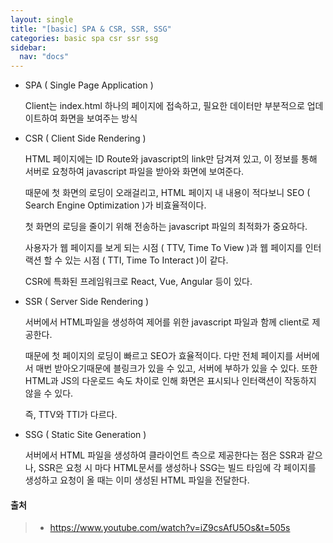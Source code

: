 ```yaml
---
layout: single
title: "[basic] SPA & CSR, SSR, SSG"
categories: basic spa csr ssr ssg
sidebar:
  nav: "docs"
---
```




- SPA ( Single Page Application )

  Client는 index.html 하나의 페이지에 접속하고, 필요한 데이터만 부분적으로 업데이트하여 화면을 보여주는 방식



- CSR ( Client Side Rendering )

  HTML 페이지에는 ID Route와 javascript의 link만 담겨져 있고, 이 정보를 통해 서버로 요청하여 javascript 파일을 받아와 화면에 보여준다.

  때문에 첫 화면의 로딩이 오래걸리고, HTML 페이지 내 내용이 적다보니 SEO ( Search Engine Optimization )가 비효율적이다.

  첫 화면의 로딩을 줄이기 위해 전송하는 javascript 파일의 최적화가 중요하다.

  사용자가 웹 페이지를 보게 되는 시점 ( TTV, Time To View )과 웹 페이지를 인터랙션 할 수 있는 시점 ( TTI, Time To Interact )이 같다.

  CSR에 특화된 프레임워크로 React, Vue, Angular 등이 있다.



- SSR ( Server Side Rendering )

  서버에서 HTML파일을 생성하여 제어를 위한 javascript 파일과 함께 client로 제공한다.

  때문에 첫 페이지의 로딩이 빠르고 SEO가 효율적이다. 다만 전체 페이지를 서버에서 매번 받아오기때문에 블링크가 있을 수 있고, 서버에 부하가 있을 수 있다. 또한 HTML과 JS의 다운로드 속도 차이로 인해 화면은 표시되나 인터랙션이 작동하지 않을 수 있다.

  즉, TTV와 TTI가 다르다.



- SSG ( Static Site Generation )

  서버에서 HTML 파일을 생성하여 클라이언트 측으로 제공한다는 점은 SSR과 같으나, SSR은 요청 시 마다 HTML문서를 생성하나 SSG는 빌드 타임에 각 페이지를 생성하고 요청이 올 때는 이미 생성된 HTML 파일을 전달한다.



#### 출처

> - https://www.youtube.com/watch?v=iZ9csAfU5Os&t=505s

